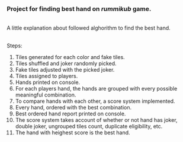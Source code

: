 ### Project for finding best hand on _rummikub_ game.
<br>
A little explanation about followed alghorithm to find the best hand.
<br><br>

Steps:
<br>
1. Tiles generated for each color and fake tiles.
2. Tiles shuffled and joker randomly picked.
3. Fake tiles adjusted with the picked joker.
4. Tiles assigned to players.
5. Hands printed on console.
6. For each players hand, the hands are grouped with every possible meaningful combination.
7. To compare hands with each other, a score system implemented.
8. Every hand, ordered with the best combination.
9. Best ordered hand report printed on console.
8. The score system takes account of whether or not hand has joker, double joker, ungrouped tiles count, duplicate eligibility, etc.
11. The hand with heighest score is the best hand.
